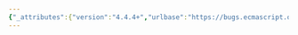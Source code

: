 ```yaml
---
{"_attributes":{"version":"4.4.4+","urlbase":"https://bugs.ecmascript.org/","maintainer":"dherman@mozilla.com"},"bug":{"bug_id":3249,"creation_ts":"2014-09-27 07:31:00 -0700","short_desc":"Superfluous HasLengthProperty call in Function.prototype.bind","delta_ts":"2014-10-08 08:51:50 -0700","product":"Draft for 6th Edition","component":"editorial issue","version":"Rev 26: July 18, 2014 Draft","rep_platform":"All","op_sys":"All","bug_status":"RESOLVED","resolution":"WONTFIX","priority":"Normal","bug_severity":"enhancement","everconfirmed":true,"reporter":{"uid":"jorendorff","name":"Jason Orendorff"},"assigned_to":{"uid":"allen","name":"Allen Wirfs-Brock"},"cc":"446240525","long_desc":[{"commentid":10246,"comment_count":0,"who":{"uid":"jorendorff","name":"Jason Orendorff"},"bug_when":"2014-09-27 07:31:31 -0700","thetext":"https://people.mozilla.org/~jorendorff/es6-draft.html#sec-function.prototype.bind\n\n> 5. Let targetHasLength be HasOwnProperty(Target, \"length\").\n> 6. ReturnIfAbrupt(targetHasLength).\n> 7. If targetHasLength is true, then\n>     a. Let targetLen be Get(Target, \"length\").\n>     b. ReturnIfAbrupt(targetLen).\n>     c. If Type(targetLen) is not Number, then let L be 0.\n>     d. Else,\n>         i. Let L be the larger of 0 and the result of targetLen minus\n>             the number of elements of A.\n> 8. Else let L be 0.\n\nIt seems like we might as well strike steps 5, 6, and 8 and just do steps 7.a-d."},{"commentid":10247,"comment_count":1,"who":{"uid":"jorendorff","name":"Jason Orendorff"},"bug_when":"2014-09-27 07:36:20 -0700","thetext":"Also, Step 7.d.i refers to \"the number of elements of A\", but A isn't defined."},{"commentid":10250,"comment_count":2,"who":{"uid":"446240525","name":"ziyunfei"},"bug_when":"2014-09-30 03:02:45 -0700","thetext":"I don't think these steps are superfluous:\n\njs> function f(a){}\njs> f.length\n1\njs> f.bind().length\n1\njs> Object.defineProperty(Function.prototype, \"length\", {value: 100})\njs> delete f.length\ntrue\njs> f.length\n100\njs> f.bind().length\n0 // If steps 5, 6, and 8 are struck, this will be 100"},{"commentid":10274,"comment_count":3,"who":{"uid":"allen","name":"Allen Wirfs-Brock"},"bug_when":"2014-10-08 08:51:50 -0700","thetext":"(In reply to ziyunfei from comment #2)\n> I don't think these steps are superfluous:\n> \n>\n\nyes the \"own\" check is significant because length properties are configurable (ie, deletable)and functions can inherit from other functions (eg, vis class declarations).\n\nfixed reference to A\n\nbut won't eliminate the HasLengthPrperty check"}]}}
---
```

